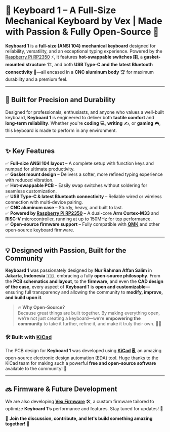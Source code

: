 # 🎹 Keyboard 1 – A Full-Size Mechanical Keyboard by Vex | Made with Passion & Fully Open-Source 🚀  

**Keyboard 1** is a **full-size (ANSI 104) mechanical keyboard** designed for reliability, versatility, and an exceptional typing experience. Powered by the [Raspberry Pi RP2350](https://www.raspberrypi.com/products/rp2350/) ⚡, it features **hot-swappable switches** 🎛️, a **gasket-mounted structure** 🏗️, and both **USB Type-C and the latest Bluetooth connectivity** 🔗—all encased in a **CNC aluminum body** 🏆 for maximum durability and a premium feel.  

---

## 🎯 Built for Precision and Durability  

Designed for professionals, enthusiasts, and anyone who values a well-built keyboard, **Keyboard 1** is engineered to deliver both **tactile comfort** and **long-term reliability**. Whether you're **coding** 💻, **writing** ✍️, or **gaming** 🎮, this keyboard is made to perform in any environment.  

---

## ✨ Key Features  

✅ **Full-size ANSI 104 layout** – A complete setup with function keys and numpad for ultimate productivity.  
✅ **Gasket mount design** – Delivers a softer, more refined typing experience with reduced vibration.  
✅ **Hot-swappable PCB** – Easily swap switches without soldering for seamless customization.  
✅ **USB Type-C & latest Bluetooth connectivity** – Reliable wired or wireless connection with multi-device pairing.  
✅ **CNC aluminum case** – Sturdy, heavy, and built to last.  
✅ **Powered by [Raspberry Pi RP2350](https://www.raspberrypi.com/products/rp2350/)** – A dual-core **Arm Cortex-M33** and **RISC-V** microcontroller, running at up to 150MHz for top performance.  
✅ **Open-source firmware support** – Fully compatible with **[QMK](https://qmk.fm/)** and other open-source keyboard firmware.  

---

## 💡 Designed with Passion, Built for the Community  

**Keyboard 1** was passionately designed by **Nur Rahman Affan Salim** in **Jakarta, Indonesia** 🇮🇩, embracing a fully **open-source philosophy**. From the **PCB schematics and layout**, to the **firmware**, and even the **CAD design of the case**, every aspect of **Keyboard 1** is **open and customizable**—ensuring full transparency and allowing the community to **modify, improve, and build upon it**.  

> 🔥 **Why Open-Source?**  
> Because great things are built together. By making everything open, we’re not just creating a keyboard—we’re **empowering the community** to take it further, refine it, and make it truly their own. 💪💡  

### 🛠️ Built with [KiCad](https://www.kicad.org/)  

The PCB design for **Keyboard 1** was developed using **[KiCad](https://www.kicad.org/)** 🖥️, an amazing open-source electronic design automation (EDA) tool. Huge thanks to the KiCad team for making such a powerful **free and open-source software** available to the community! 🙌  

---

## 🔜 Firmware & Future Development  

We are also developing **[Vex Firmware](https://vex.fm/)** 🛠️, a custom firmware tailored to optimize **Keyboard 1’s** performance and features. Stay tuned for updates! 🚀  

💬 **Join the discussion, contribute, and let's build something amazing together!** 🎉  
